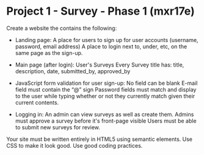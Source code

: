 # Project 1 - Survey - Phase 1 (mxr17e)

Create a website the contains the following:

- Landing page:
A place for users to sign up for user accounts (username, password, email address)
A place to login next to, under, etc, on the same page as the sign-up.

- Main page (after login):
User's Surveys
Every Survey title has: title, description, date, submitted_by, approved_by

- JavaScript form validation for user sign-up:
No field can be blank
E-mail field must contain the “@” sign
Password fields must match and display to the user while typing whether or not they currently match given their current contents.

- Logging in:
An admin can view surveys as well as create them.
Admins must approve a survey before it's front-page visible
Users must be able to submit new surveys for review.

Your site must be written entirely in HTML5 using semantic elements.
Use CSS to make it look good.
Use good coding practices.
